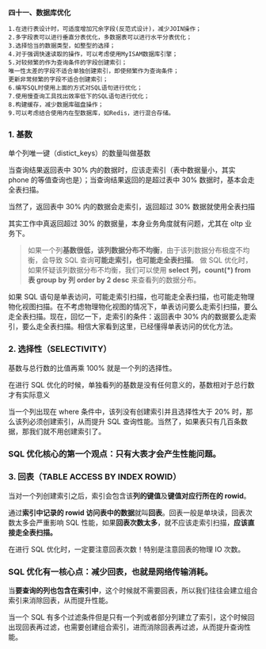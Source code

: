 

**四十一、数据库优化**



```
1.在进行表设计时，可适度增加冗余字段(反范式设计)，减少JOIN操作；
2.多字段表可以进行垂直分表优化，多数据表可以进行水平分表优化；
3.选择恰当的数据类型，如整型的选择；
4.对于强调快速读取的操作，可以考虑使用MyISAM数据库引擎；
5.对较频繁的作为查询条件的字段创建索引；
唯一性太差的字段不适合单独创建索引，即使频繁作为查询条件；
更新非常频繁的字段不适合创建索引；
6.编写SQL时使用上面的方式对SQL语句进行优化；
7.使用慢查询工具找出效率低下的SQL语句进行优化；
8.构建缓存，减少数据库磁盘操作；
9.可以考虑结合使用内在型数据库，如Redis，进行混合存储。
```



### 1. 基数

单个列唯一键（distict_keys）的数量叫做基数

当查询结果返回表中 30%  内的数据时，应该走索引（表中数据量小，其实 phone 的等值查询也是）；当查询结果返回的是超过表中 30% 数据时，基本会走全表扫描。

当然了，返回表中 30% 内的数据会走索引，返回超过 30% 数据就使用全表扫描

其实工作中真返回超过 30%  的数据量，本身业务角度就有问题，尤其在 oltp 业务下。

> 如果一个列**基数很低，该列数据分布不均衡**，由于该列数据分布极度不均衡，会导致 SQL  查询**可能走索引，也可能走全表扫描**。
> 做 SQL 优化时，如果怀疑该列数据分布不均衡，我们可以使用 
> **select 列，count(*) from 表 group by 列 order by 2 desc** 来查看列的数据分布。

如果 SQL  语句是单表访问，可能走索引扫描，也可能走全表扫描，也可能走物理物化视图扫描。在不考虑物理物化视图的情况下，单表访问要么走索引扫描，要么走全表扫描。现在，回忆一下，走索引的条件：返回表中 30% 内的数据要么走索引，要么走全表扫描。相信大家看到这里，已经懂得单表访问的优化方法。



### 2. 选择性（SELECTIVITY）

基数与总行数的比值再乘 100% 就是一个列的选择性。

在进行 SQL 优化的时候，单独看列的基数是没有任何意义的，基数相对于总行数才有实际意义





当一个列出现在 where 条件中，该列没有创建索引并且选择性大于 20% 时，那么该列必须创建索引，从而提升 SQL 查询性能。当然了，如果表只有几百条数据，那我们就不用创建索引了。

###  SQL 优化核心的第一个观点：只有大表才会产生性能问题。



### **3. 回表（TABLE ACCESS BY INDEX ROWID）**

当对一个列创建索引之后，索引会包含该**列的键值**及**键值对应行所在的 rowid**。

通过**索引中记录的 rowid 访问表中的数据**就叫**回表**。回表一般是单块读，回表次数太多会严重影响 SQL 性能，如果**回表次数太多**，就不应该走索引扫描，**应该直接走全表扫描。**

在进行 SQL 优化时，一定要注意回表次数！特别是注意回表的物理 IO 次数。

###  **SQL 优化有一核心点：减少回表，也就是网络传输消耗。**

当**要查询的列也包含在索引中**，这个时候就不需要回表，所以我们往往会建立组合索引来消除回表，从而提升性能。

当一个 SQL 有多个过滤条件但是只有一个列或者部分列建立了索引，这个时候回出现回表再过滤，也需要创建组合索引，进而消除回表再过滤，从而提升查询性能。